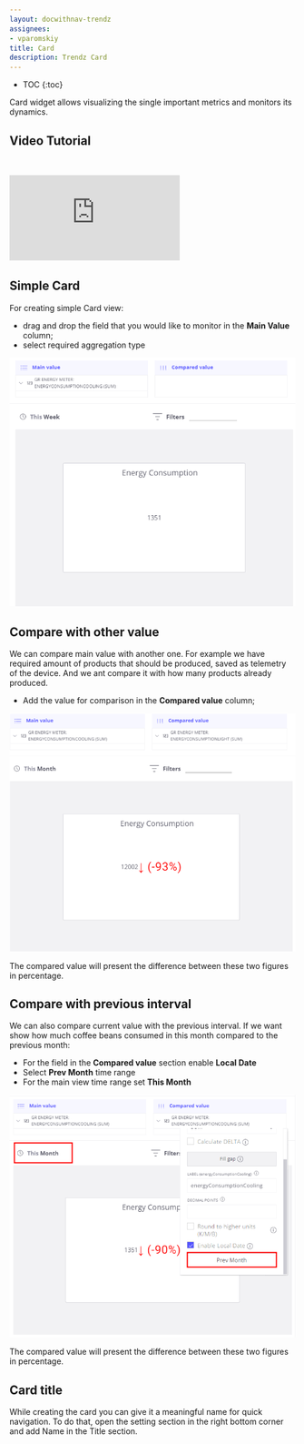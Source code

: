 ```yaml
---
layout: docwithnav-trendz
assignees:
- vparomskiy
title: Card
description: Trendz Card
---
```


* TOC
{:toc}


Card widget allows visualizing the single important metrics and monitors its dynamics.

## Video Tutorial

&nbsp;

<div id="video">  
    <div id="video_wrapper">
        <iframe src="https://www.youtube.com/embed/ZXORc5nipgg" frameborder="0" allowfullscreen></iframe>
    </div>
</div>


## Simple Card

For creating simple Card view:

* drag and drop the field that you would like to monitor in the **Main Value** column;
* select required aggregation type

![image](/images/trendz/card-simple.png)


## Compare with other value

We can compare main value with another one. For example we have required amount of products that should be produced, saved as telemetry of the device.
And we ant compare it with how many products already produced.

* Add the value for comparison in the **Compared value** column;

![image](/images/trendz/card-compare.png)


The compared value will present the difference between these two figures in percentage.

## Compare with previous interval

We can also compare current value with the previous interval. If we want show how much coffee beans consumed in
this month compared to the previous month:

* For the field in the **Compared value** section enable **Local Date**
* Select **Prev Month** time range
* For the main view time range set **This Month**

![image](/images/trendz/card-local-config.png)


The compared value will present the difference between these two figures in percentage.

## Card title

While creating the card you can give it a meaningful name for quick navigation.
To do that, open the setting section in the right bottom corner and add Name in the Title section.